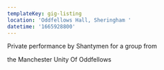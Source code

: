 ```yaml
---
templateKey: gig-listing
location: 'Oddfellows Hall, Sheringham '
datetime: '1665928800'
---
```

Private performance by Shantymen for a group from 

the Manchester Unity Of Oddfellows